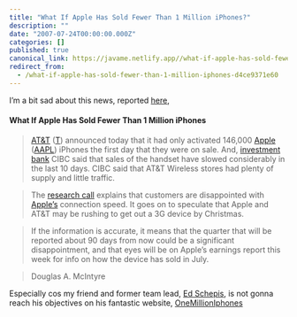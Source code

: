 ```yaml
---
title: "What If Apple Has Sold Fewer Than 1 Million iPhones?"
description: ""
date: "2007-07-24T00:00:00.000Z"
categories: []
published: true
canonical_link: https://javame.netlify.app//what-if-apple-has-sold-fewer-than-1-million-iphones-d4ce9371e60
redirect_from:
  - /what-if-apple-has-sold-fewer-than-1-million-iphones-d4ce9371e60
---
```


I’m a bit sad about this news, reported [here](http://www.247wallst.com/2007/07/what-if-apple-h.html),

#### What If Apple Has Sold Fewer Than 1 Million iPhones

> [AT&T](http://finance.aol.com/quotes/atand-38-t-inc/t/nys) ([T](http://finance.aol.com/quotes/atand-38-t-inc/t/nys)) announced today that it had only activated 146,000 [Apple](http://finance.aol.com/quotes/apple-inc/aapl/nas) ([AAPL](http://finance.aol.com/quotes/apple-inc/aapl/nas)) iPhones the first day that they were on sale. And, [investment bank](http://www.247wallst.com/2007/07/what-if-apple-h.html#) CIBC said that sales of the handset have slowed considerably in the last 10 days. CIBC said that AT&T Wireless stores had plenty of supply and little traffic.

> The [research call](http://ce.seekingalpha.com/article/42050) explains that customers are disappointed with [Apple’s](http://www.247wallst.com/2007/07/what-if-apple-h.html#) connection speed. It goes on to speculate that Apple and AT&T may be rushing to get out a 3G device by Christmas.

> If the information is accurate, it means that the quarter that will be reported about 90 days from now could be a significant disappointment, and that eyes will be on Apple’s earnings report this week for info on how the device has sold in July.

> Douglas A. McIntyre

Especially cos my friend and former team lead, [Ed Schepis](http://www.jroller.com/jeddi/), is not gonna reach his objectives on his fantastic website, [OneMillionIphones](http://www.onemillioniphones.com)
